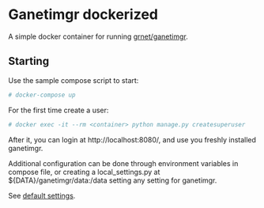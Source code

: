 Ganetimgr dockerized
====================

A simple docker container for running [grnet/ganetimgr](//github.com/grnet/ganetimgr).

Starting
--------

Use the sample compose script to start:

```bash
# docker-compose up
```

For the first time create a user:
```bash
# docker exec -it --rm <container> python manage.py createsuperuser
```

After it, you can login at http://localhost:8080/, and use you freshly installed ganetimgr.

Additional configuration can be done through environment variables in compose file, or creating
a local_settings.py at ${DATA}/ganetimgr/data:/data setting any setting for ganetimgr.

See [default settings](//github.com/grnet/ganetimgr/blob/master/ganetimgr/settings.py.dist).
